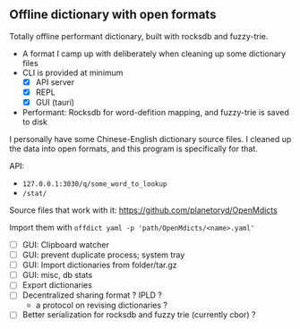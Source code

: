 ## Offline dictionary with open formats

Totally offline performant dictionary, built with rocksdb and fuzzy-trie.

- A format I camp up with deliberately when cleaning up some dictionary files
- CLI is provided at minimum
    - [x] API server
    - [x] REPL
    - [x] GUI (tauri)
- Performant: Rocksdb for word-defition mapping, and fuzzy-trie is saved to disk

I personally have some Chinese-English dictionary source files. I cleaned up the data into open formats, and this program is specifically for that.

API: 
- `127.0.0.1:3030/q/some_word_to_lookup`
- `/stat/`

Source files that work with it: https://github.com/planetoryd/OpenMdicts

Import them with `offdict yaml -p 'path/OpenMdicts/<name>.yaml'`

- [ ] GUI: Clipboard watcher
- [ ] GUI: prevent duplicate process; system tray
- [ ] GUI: Import dictionaries from folder/tar.gz
- [ ] GUI: misc, db stats
- [ ] Export dictionaries
- [ ] Decentralized sharing format ? IPLD ?
    - a protocol on revising dictionaries ?
- [ ] Better serialization for rocksdb and fuzzy trie (currently cbor) ? 
